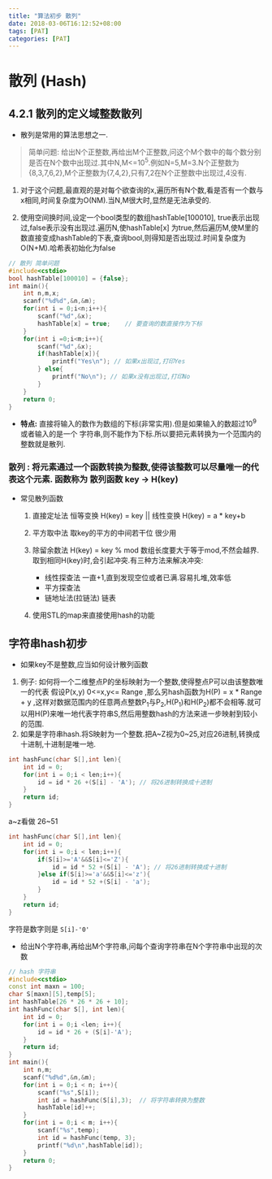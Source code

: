 ```yaml
---
title: "算法初步 散列"
date: 2018-03-06T16:12:52+08:00  
tags: [PAT]  
categories: [PAT]  
---
```


# 散列 (Hash)
## 4.2.1 散列的定义域整数散列
- 散列是常用的算法思想之一.  

>简单问题: 给出N个正整数,再给出M个正整数,问这个M个数中的每个数分别
是否在N个数中出现过.其中N,M<=10<sup>5</sup>.例如N=5,M=3.N个正整数为{8,3,7,6,2},M个正整数为{7,4,2},只有7,2在N个正整数中出现过,4没有. 

1. 对于这个问题,最直观的是对每个欲查询的x,遍历所有N个数,看是否有一个数与x相同,时间复杂度为O(NM).当N,M很大时,显然是无法承受的.

2. 使用空间换时间,设定一个bool类型的数组hashTable[100010],
true表示出现过,false表示没有出现过.遍历N,使hashTable[x] 为true,然后遍历M,使M里的数直接变成hashTable的下表,查询bool,则得知是否出现过.时间复杂度为O(N+M).哈希表初始化为false

```c++
// 散列 简单问题 
#include<cstdio> 
bool hashTable[100010] = {false};
int main(){
	int n,m,x;
	scanf("%d%d",&n,&m);
	for(int i = 0;i<n;i++){
		scanf("%d",&x);
		hashTable[x] = true;    // 要查询的数直接作为下标
	} 
	for(int i =0;i<m;i++){
		scanf("%d",&x);
		if(hashTable[x]){   
			printf("Yes\n"); // 如果x出现过,打印Yes 
		} else{
			printf("No\n");	// 如果x没有出现过,打印No 
		} 
	}
	return 0;
}
```

- **特点:** 直接将输入的数作为数组的下标(非常实用).但是如果输入的数超过10<sup>9</sup> 或者输入的是一个 字符串,则不能作为下标.所以要把元素转换为一个范围内的整数就是散列.


### 散列 : 将元素通过一个函数转换为整数,使得该整数可以尽量唯一的代表这个元素.  函数称为 散列函数 key -> H(key)

- 常见散列函数  
    1. 直接定址法   恒等变换 H(key) = key  ||  线性变换 H(key) = a * key+b
    2. 平方取中法   取key的平方的中间若干位 很少用   
    3. 除留余数法   H(key) = key % mod  数组长度要大于等于mod,不然会越界.  取到相同H(key)时,会引起冲突.有三种方法来解决冲突:
        - 线性探查法 一直+1,直到发现空位或者已满.容易扎堆,效率低
        - 平方探查法 
        - 链地址法(拉链法) 链表

    4. 使用STL的map来直接使用hash的功能

## 字符串hash初步
- 如果key不是整数,应当如何设计散列函数  
1. 例子: 如何将一个二维整点P的坐标映射为一个整数,使得整点P可以由该整数唯一的代表  假设P(x,y) 0<=x,y<= Range ,那么另hash函数为H(P) = x * Range + y ,这样对数据范围内的任意两点整数P<sub>1</sub>与P<sub>2</sub>,H(P<sub>1</sub>)和H(P<sub>2</sub>)都不会相等.就可以用H(P)来唯一地代表字符串S,然后用整数hash的方法来进一步映射到较小的范围.
2. 如果是字符串hash.将S映射为一个整数.把A~Z视为0~25,对应26进制,转换成十进制,十进制是唯一地.
```c++
int hashFunc(char S[],int len){
	int id = 0;
	for(int i = 0;i < len;i++){
		id = id * 26 +(S[i] - 'A');	// 将26进制转换成十进制
	}
	return id;
}
```
a~z看做 26~51
```c++
int hashFunc(char S[],int len){
	int id = 0;
	for(int i = 0;i < len;i++){
		if(S[i]>='A'&&S[i]<='Z'){
			id = id * 52 +(S[i] - 'A');	// 将26进制转换成十进制
		}else if(S[i]>='a'&&S[i]<='z'){
			id = id * 52 +(S[i] - 'a');	
		}
	}
	return id;
}
```

字符是数字则是 `S[i]-'0'`

- 给出N个字符串,再给出M个字符串,问每个查询字符串在N个字符串中出现的次数

```c++
// hash 字符串 
#include<cstdio>
const int maxn = 100;
char S[maxn][5],temp[5];
int hashTable[26 * 26 * 26 + 10];
int hashFunc(char S[], int len){
	int id = 0;
	for(int i = 0;i <len; i++){
		id = id * 26 + (S[i]-'A');
	}
	return id;
}
int main(){
	int n,m;
	scanf("%d%d",&n,&m);
	for(int i = 0;i < n; i++){
		scanf("%s",S[i]);
		int id = hashFunc(S[i],3);	// 将字符串转换为整数
		hashTable[id]++; 
	}
	for(int i = 0;i < m; i++){
		scanf("%s",temp);
		int id = hashFunc(temp, 3);
		printf("%d\n",hashTable[id]);
	}
	return 0;
} 
```
